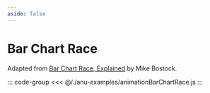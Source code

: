 ```yaml
---
aside: false
---
```

<script setup>
import { animationBarChartRace } from '../anu-examples/animationBarChartRace.js'
//import singleView  from '../vue_components/singleView.vue'
</script>

# Bar Chart Race
Adapted from [Bar Chart Race, Explained](https://observablehq.com/@d3/bar-chart-race-explained) by Mike Bostock.

<singleView :scene="animationBarChartRace" />

::: code-group
<<< @/./anu-examples/animationBarChartRace.js 
:::